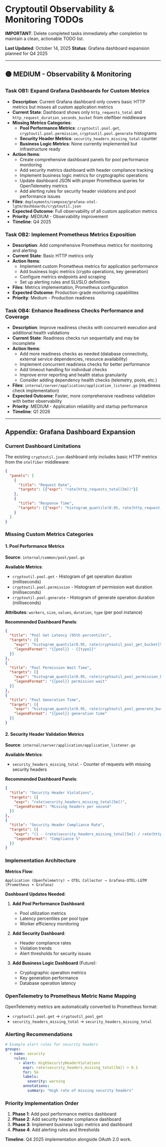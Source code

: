 # Cryptoutil Observability & Monitoring TODOs

**IMPORTANT**: Delete completed tasks immediately after completion to maintain a clean, actionable TODO list.

**Last Updated**: October 14, 2025
**Status**: Grafana dashboard expansion planned for Q4 2025

---

## 🟡 MEDIUM - Observability & Monitoring

### Task OB1: Expand Grafana Dashboards for Custom Metrics
- **Description**: Current Grafana dashboard only covers basic HTTP metrics but misses all custom application metrics
- **Current State**: Dashboard shows only `http_requests_total` and `http_request_duration_seconds_bucket` from otelfiber middleware
- **Missing Metrics Categories**:
  - **Pool Performance Metrics**: `cryptoutil.pool.get`, `cryptoutil.pool.permission`, `cryptoutil.pool.generate` histograms
  - **Security Header Metrics**: `security_headers_missing_total` counter
  - **Business Logic Metrics**: None currently implemented but infrastructure ready
- **Action Items**:
  - Create comprehensive dashboard panels for pool performance monitoring
  - Add security metrics dashboard with header compliance tracking
  - Implement business logic metrics for cryptographic operations
  - Update dashboard JSON with proper Prometheus queries for OpenTelemetry metrics
  - Add alerting rules for security header violations and pool performance issues
- **Files**: `deployments/compose/grafana-otel-lgtm/dashboards/cryptoutil.json`
- **Expected Outcome**: Full observability of all custom application metrics
- **Priority**: MEDIUM - Observability improvement
- **Timeline**: Q4 2025

### Task OB2: Implement Prometheus Metrics Exposition
- **Description**: Add comprehensive Prometheus metrics for monitoring and alerting
- **Current State**: Basic HTTP metrics only
- **Action Items**:
  - Implement custom Prometheus metrics for application performance
  - Add business logic metrics (crypto operations, key generation)
  - Configure metrics endpoints and scraping
  - Set up alerting rules and SLI/SLO definitions
- **Files**: Metrics implementation, Prometheus configuration
- **Expected Outcome**: Production-grade monitoring capabilities
- **Priority**: Medium - Production readiness

### Task OB4: Enhance Readiness Checks Performance and Coverage
- **Description**: Improve readiness checks with concurrent execution and additional health validations
- **Current State**: Readiness checks run sequentially and may be incomplete
- **Action Items**:
  - Add more readiness checks as needed (database connectivity, external service dependencies, resource availability)
  - Implement concurrent readiness checks for better performance
  - Add timeout handling for individual checks
  - Improve error reporting and health status granularity
  - Consider adding dependency health checks (telemetry, pools, etc.)
- **Files**: `internal/server/application/application_listener.go` (readiness check implementation)
- **Expected Outcome**: Faster, more comprehensive readiness validation with better observability
- **Priority**: MEDIUM - Application reliability and startup performance
- **Timeline**: Q1 2026

---

## Appendix: Grafana Dashboard Expansion

### Current Dashboard Limitations

The existing `cryptoutil.json` dashboard only includes basic HTTP metrics from the `otelfiber` middleware:

```json
{
  "panels": [
    {
      "title": "Request Rate",
      "targets": [{"expr": "rate(http_requests_total[5m])"}]
    },
    {
      "title": "Response Time",
      "targets": [{"expr": "histogram_quantile(0.95, rate(http_request_duration_seconds_bucket[5m]))"}]
    }
  ]
}
```

### Missing Custom Metrics Categories

#### 1. Pool Performance Metrics
**Source**: `internal/common/pool/pool.go`

**Available Metrics**:
- `cryptoutil.pool.get` - Histogram of get operation duration (milliseconds)
- `cryptoutil.pool.permission` - Histogram of permission wait duration (milliseconds)
- `cryptoutil.pool.generate` - Histogram of generate operation duration (milliseconds)

**Attributes**: `workers`, `size`, `values`, `duration`, `type` (per pool instance)

**Recommended Dashboard Panels**:
```json
{
  "title": "Pool Get Latency (95th percentile)",
  "targets": [{
    "expr": "histogram_quantile(0.95, rate(cryptoutil_pool_get_bucket[5m]))",
    "legendFormat": "{{pool}} - {{type}}"
  }]
},
{
  "title": "Pool Permission Wait Time",
  "targets": [{
    "expr": "histogram_quantile(0.95, rate(cryptoutil_pool_permission_bucket[5m]))",
    "legendFormat": "{{pool}} permission wait"
  }]
},
{
  "title": "Pool Generation Time",
  "targets": [{
    "expr": "histogram_quantile(0.95, rate(cryptoutil_pool_generate_bucket[5m]))",
    "legendFormat": "{{pool}} generation time"
  }]
}
```

#### 2. Security Header Validation Metrics
**Source**: `internal/server/application/application_listener.go`

**Available Metrics**:
- `security_headers_missing_total` - Counter of requests with missing security headers

**Recommended Dashboard Panels**:
```json
{
  "title": "Security Header Violations",
  "targets": [{
    "expr": "rate(security_headers_missing_total[5m])",
    "legendFormat": "Missing headers per second"
  }]
},
{
  "title": "Security Header Compliance Rate",
  "targets": [{
    "expr": "(1 - (rate(security_headers_missing_total[5m]) / rate(http_requests_total[5m]))) * 100",
    "legendFormat": "Compliance %"
  }]
}
```

### Implementation Architecture

**Metrics Flow**:
```
Application (OpenTelemetry) → OTEL Collector → Grafana-OTEL-LGTM (Prometheus + Grafana)
```

**Dashboard Updates Needed**:
1. **Add Pool Performance Dashboard**:
   - Pool utilization metrics
   - Latency percentiles per pool type
   - Worker efficiency monitoring

2. **Add Security Dashboard**:
   - Header compliance rates
   - Violation trends
   - Alert thresholds for security issues

3. **Add Business Logic Dashboard** (Future):
   - Cryptographic operation metrics
   - Key generation performance
   - Database operation latency

### OpenTelemetry to Prometheus Metric Name Mapping

OpenTelemetry metrics are automatically converted to Prometheus format:
- `cryptoutil.pool.get` → `cryptoutil_pool_get`
- `security_headers_missing_total` → `security_headers_missing_total`

### Alerting Recommendations

```yaml
# Example alert rules for security headers
groups:
  - name: security
    rules:
      - alert: HighSecurityHeaderViolations
        expr: rate(security_headers_missing_total[5m]) > 0.1
        for: 5m
        labels:
          severity: warning
        annotations:
          summary: "High rate of missing security headers"
```

### Priority Implementation Order

1. **Phase 1**: Add pool performance metrics dashboard
2. **Phase 2**: Add security header compliance dashboard
3. **Phase 3**: Implement business logic metrics and dashboard
4. **Phase 4**: Add alerting rules and thresholds

**Timeline**: Q4 2025 implementation alongside OAuth 2.0 work.
